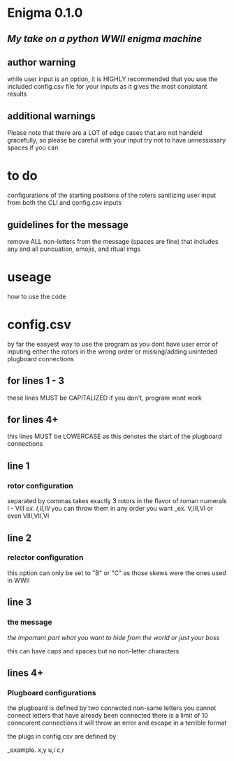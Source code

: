 # Enigma 0.1.0

## _My take on a python WWII enigma machine_ 


## author warning
while user input is an option, it is HIGHLY recommended that you
use the included config.csv file for your inputs as it gives the most
consistant results
## additional warnings
Please note that there are a LOT of edge cases that are not
handeld gracefully, so please be careful with your input
try not to have unnessissary spaces if you can


# to do
configurations of the starting positions of the roters
sanitizing user input from both the CLI and config.csv inputs


## guidelines for the message

remove ALL non-letters from the message (spaces are fine)
that includes any and all puncuation, emojis, and ritual imgs

# useage
how to use the code

# config.csv
by far the easyest way to use the program as you dont have user error of inputing either the rotors in the wrong order or missing/adding uninteded plugboard connections

## for lines 1 - 3
these lines MUST be CAPITALIZED
if you don't, program wont work

## for lines 4+
this lines MUST be LOWERCASE
as this denotes the start of the plugboard connections

## line 1
### rotor configuration
separated by commas
takes exactly 3 rotors in the flavor of roman numerals I - VIII
_ex. I,II,III_
you can throw them in any order you want
_ex. V,III,VI or even VIII,VII,VI 

## line 2
### relector configuration
this option can only be set to "B" or "C"
as those skews were the ones used in WWII

## line 3
### the message
_the important part
what you want to hide from the world
or just your boss_

this can have caps and spaces but no non-letter characters

## lines 4+
### Plugboard configurations
the plugboard is defined by two connected non-same letters
you cannot connect letters that have already been connected
there is a limit of 10 conncurent connections
it will throw an error and escape in a terrible format

the plugs in config.csv are defined by

_example. 
x,y
u,i
c,r
